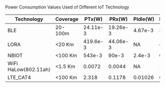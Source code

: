 Power Consumption Values Used of Different IoT Technology

| Technology          | Coverage | PTx(W)      | PRx(W)    | PIdle(W)  | PSleep(W)   | Reference        |
|---------------------|----------|-------------|-----------|-----------|-------------|------------------|
| BLE                 | 20-100m  | 24.11e-3    | 19.26e-3  | 4.67e-3   | 3.24e-6     | BLE              |
| LORA                | <20 Km   | 419.6e-3    | 44.06e-3  | NA        | 4.32e-6     | LORA             |
| NBIOT               | <100 Km  | 543e-3      | 90e-3     | 2.4e-3    | 0.015e-3    | NBIOT            |
| WiFi HaLow(802.11ah)| <1.5 Km  | 0.0072      | 0.0044    | NA        | 1.5e-3      | WiFihaLow PSleep |
| LTE_CAT4            | <100 Km  | 2.318       | 0.1178    | 0.01026   | 0.00494     | TOBT_L210        |



